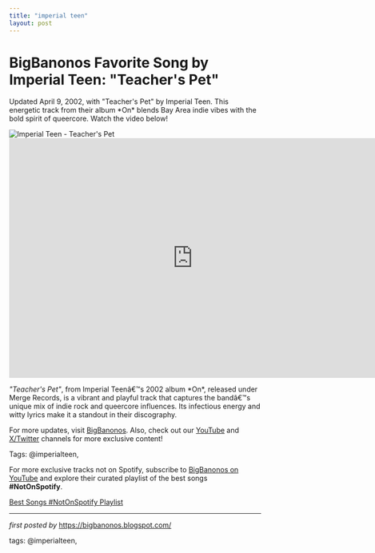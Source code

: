 ```yaml
---
title: "imperial teen"
layout: post
---
```

<!-- Title of the Post -->
<h1 >BigBanonos Favorite Song by Imperial Teen: "Teacher's Pet"</h1> <!-- Introductory Text -->
<p >Updated April 9, 2002, with "Teacher's Pet" by Imperial Teen. This energetic track from their album *On* blends Bay Area indie vibes with the bold spirit of queercore. Watch the video below!</p> <!-- Featured Image -->
<div > <img src="https://i.scdn.co/image/ab67616d0000b273f74dfcbde17154bd455b71bb" alt="Imperial Teen - Teacher's Pet" />
</div> <!-- YouTube Video Embed -->
<div > <iframe width="733" height="480" src="https://www.youtube.com/embed/6afqqMO0EJk" title="Imperial Teen - Teacher's Pet" frameborder="0" allow="accelerometer; autoplay; clipboard-write; encrypted-media; gyroscope; picture-in-picture; web-share" referrerpolicy="strict-origin-when-cross-origin" allowfullscreen></iframe>
</div> <!-- Song Information -->
<div > <p><em>"Teacher's Pet"</em>, from Imperial Teenâ€™s 2002 album *On*, released under Merge Records, is a vibrant and playful track that captures the bandâ€™s unique mix of indie rock and queercore influences. Its infectious energy and witty lyrics make it a standout in their discography.</p>
</div> <!-- Footer Links -->
<div > <p>For more updates, visit <a href="https://bigbanonos.blogspot.com/" target="_blank">BigBanonos</a>. Also, check out our <a href="https://www.youtube.com/@BigBanonos" target="_blank">YouTube</a> and <a href="https://x.com/bigbanonos" target="_blank">X/Twitter</a> channels for more exclusive content!</p>
</div> <!-- Tags -->
<p >Tags: @imperialteen,</p>


<!--Subscribe and Playlist Links-->
<div>
    <p>For more exclusive tracks not on Spotify, subscribe to <a href="https://www.youtube.com/@BigBanonos" target="_blank">BigBanonos on YouTube</a> and explore their curated playlist of the best songs <strong>#NotOnSpotify</strong>.</p>
    <p><a href="https://www.youtube.com/playlist?list=PLtuNtuTatqI0kFahUCbtbfenC_ET5O_tr" target="_blank">Best Songs #NotOnSpotify Playlist<br /></a></p></div>

<hr />

<p><em>first posted by</em> <a href="https://bigbanonos.blogspot.com/" rel="noopener" target="_new">https://bigbanonos.blogspot.com/</a></p>

<p>tags: @imperialteen,</p>
